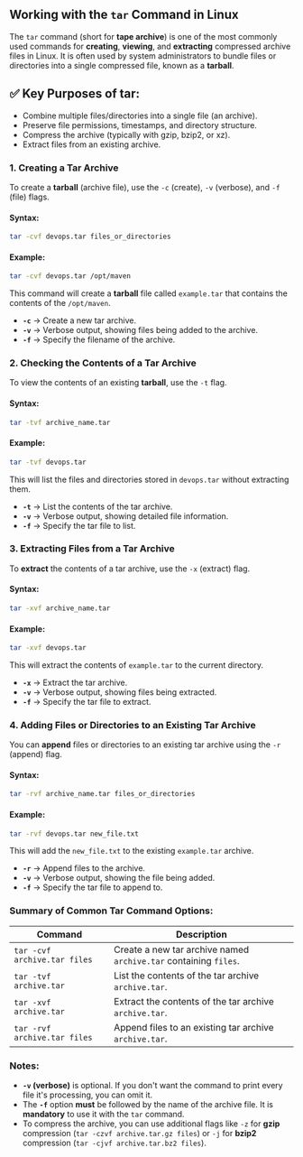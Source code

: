 
## **Working with the `tar` Command in Linux**

The `tar` command (short for **tape archive**) is one of the most commonly used commands for **creating**, **viewing**, and **extracting** compressed archive files in Linux. It is often used by system administrators to bundle files or directories into a single compressed file, known as a **tarball**.

## ✅ Key Purposes of tar:
- Combine multiple files/directories into a single file (an archive).
- Preserve file permissions, timestamps, and directory structure.
- Compress the archive (typically with gzip, bzip2, or xz).
- Extract files from an existing archive.

### **1. Creating a Tar Archive**

To create a **tarball** (archive file), use the `-c` (create), `-v` (verbose), and `-f` (file) flags.

#### **Syntax:**
```sh
tar -cvf devops.tar files_or_directories
```

#### **Example:**
```sh
tar -cvf devops.tar /opt/maven
```
This command will create a **tarball** file called `example.tar` that contains the contents of the `/opt/maven`.

- **`-c`** → Create a new tar archive.
- **`-v`** → Verbose output, showing files being added to the archive.
- **`-f`** → Specify the filename of the archive.

### **2. Checking the Contents of a Tar Archive**

To view the contents of an existing **tarball**, use the `-t` flag.

#### **Syntax:**
```sh
tar -tvf archive_name.tar
```

#### **Example:**
```sh
tar -tvf devops.tar
```
This will list the files and directories stored in `devops.tar` without extracting them.

- **`-t`** → List the contents of the tar archive.
- **`-v`** → Verbose output, showing detailed file information.
- **`-f`** → Specify the tar file to list.

### **3. Extracting Files from a Tar Archive**

To **extract** the contents of a tar archive, use the `-x` (extract) flag.

#### **Syntax:**
```sh
tar -xvf archive_name.tar
```

#### **Example:**
```sh
tar -xvf devops.tar
```
This will extract the contents of `example.tar` to the current directory.

- **`-x`** → Extract the tar archive.
- **`-v`** → Verbose output, showing files being extracted.
- **`-f`** → Specify the tar file to extract.

### **4. Adding Files or Directories to an Existing Tar Archive**

You can **append** files or directories to an existing tar archive using the `-r` (append) flag.

#### **Syntax:**
```sh
tar -rvf archive_name.tar files_or_directories
```

#### **Example:**
```sh
tar -rvf devops.tar new_file.txt
```
This will add the `new_file.txt` to the existing `example.tar` archive.

- **`-r`** → Append files to the archive.
- **`-v`** → Verbose output, showing the file being added.
- **`-f`** → Specify the tar file to append to.

### **Summary of Common Tar Command Options:**

| Command | Description                                      |
|---------|--------------------------------------------------|
| `tar -cvf archive.tar files` | Create a new tar archive named `archive.tar` containing `files`. |
| `tar -tvf archive.tar`      | List the contents of the tar archive `archive.tar`. |
| `tar -xvf archive.tar`      | Extract the contents of the tar archive `archive.tar`. |
| `tar -rvf archive.tar files` | Append files to an existing tar archive `archive.tar`. |


### **Notes:**

- **`-v` (verbose)** is optional. If you don't want the command to print every file it's processing, you can omit it.
- The **`-f`** option **must** be followed by the name of the archive file. It is **mandatory** to use it with the `tar` command.
- To compress the archive, you can use additional flags like `-z` for **gzip** compression (`tar -czvf archive.tar.gz files`) or `-j` for **bzip2** compression (`tar -cjvf archive.tar.bz2 files`).
